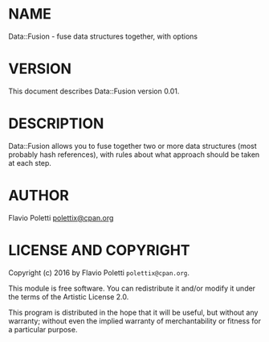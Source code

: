 # NAME

Data::Fusion - fuse data structures together, with options

# VERSION

This document describes Data::Fusion version 0.01.

# DESCRIPTION

Data::Fusion allows you to fuse together two or more data structures
(most probably hash references), with rules about what approach should
be taken at each step.

# AUTHOR

Flavio Poletti <polettix@cpan.org>

# LICENSE AND COPYRIGHT

Copyright (c) 2016 by Flavio Poletti `polettix@cpan.org`.

This module is free software.  You can redistribute it and/or modify it
under the terms of the Artistic License 2.0.

This program is distributed in the hope that it will be useful, but
without any warranty; without even the implied warranty of
merchantability or fitness for a particular purpose.
